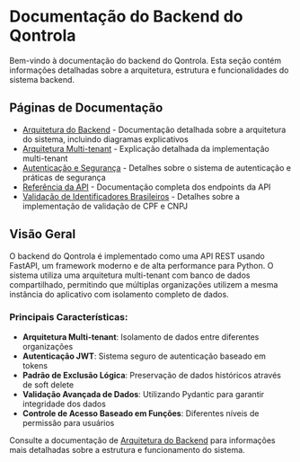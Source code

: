 # Documentação do Backend do Qontrola

Bem-vindo à documentação do backend do Qontrola. Esta seção contém informações detalhadas sobre a arquitetura, estrutura e funcionalidades do sistema backend.

## Páginas de Documentação

- [Arquitetura do Backend](backend_architecture.md) - Documentação detalhada sobre a arquitetura do sistema, incluindo diagramas explicativos
- [Arquitetura Multi-tenant](multi_tenant_architecture.md) - Explicação detalhada da implementação multi-tenant
- [Autenticação e Segurança](authentication_security.md) - Detalhes sobre o sistema de autenticação e práticas de segurança
- [Referência da API](api_reference.md) - Documentação completa dos endpoints da API
- [Validação de Identificadores Brasileiros](client_identifier_validation.md) - Detalhes sobre a implementação de validação de CPF e CNPJ

## Visão Geral

O backend do Qontrola é implementado como uma API REST usando FastAPI, um framework moderno e de alta performance para Python. O sistema utiliza uma arquitetura multi-tenant com banco de dados compartilhado, permitindo que múltiplas organizações utilizem a mesma instância do aplicativo com isolamento completo de dados.

### Principais Características:

- **Arquitetura Multi-tenant**: Isolamento de dados entre diferentes organizações
- **Autenticação JWT**: Sistema seguro de autenticação baseado em tokens
- **Padrão de Exclusão Lógica**: Preservação de dados históricos através de soft delete
- **Validação Avançada de Dados**: Utilizando Pydantic para garantir integridade dos dados
- **Controle de Acesso Baseado em Funções**: Diferentes níveis de permissão para usuários

Consulte a documentação de [Arquitetura do Backend](backend_architecture.md) para informações mais detalhadas sobre a estrutura e funcionamento do sistema. 